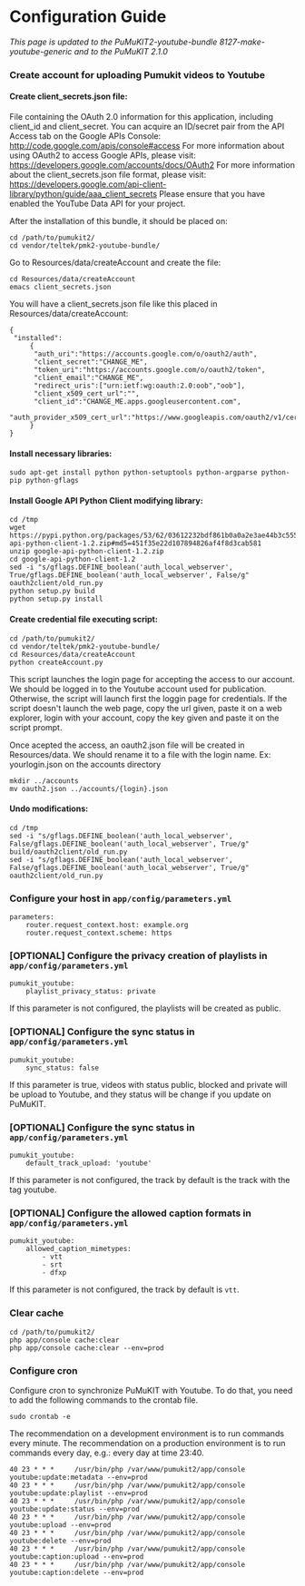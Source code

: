 Configuration Guide
===================

*This page is updated to the PuMuKIT2-youtube-bundle 8127-make-youtube-generic and to the PuMuKIT 2.1.0*

### Create account for uploading Pumukit videos to Youtube

#### Create client_secrets.json file:

File containing the OAuth 2.0 information for this application, including client_id and client_secret. You can acquire an ID/secret pair from the API Access tab on the Google APIs Console:
http://code.google.com/apis/console#access
For more information about using OAuth2 to access Google APIs, please visit:
https://developers.google.com/accounts/docs/OAuth2
For more information about the client_secrets.json file format, please visit:
https://developers.google.com/api-client-library/python/guide/aaa_client_secrets
Please ensure that you have enabled the YouTube Data API for your project.

After the installation of this bundle, it should be placed on:

```
cd /path/to/pumukit2/
cd vendor/teltek/pmk2-youtube-bundle/
```

Go to Resources/data/createAccount and create the file:

```
cd Resources/data/createAccount
emacs client_secrets.json
```

You will have a client_secrets.json file like this placed in Resources/data/createAccount:

```
{
 "installed":
     {
      "auth_uri":"https://accounts.google.com/o/oauth2/auth",
      "client_secret":"CHANGE_ME",
      "token_uri":"https://accounts.google.com/o/oauth2/token",
      "client_email":"CHANGE_ME",
      "redirect_uris":["urn:ietf:wg:oauth:2.0:oob","oob"],
      "client_x509_cert_url":"",
      "client_id":"CHANGE_ME.apps.googleusercontent.com",
      "auth_provider_x509_cert_url":"https://www.googleapis.com/oauth2/v1/certs"
     }
}
```

#### Install necessary libraries:

```
sudo apt-get install python python-setuptools python-argparse python-pip python-gflags
```

#### Install Google API Python Client modifying library:

```
cd /tmp
wget https://pypi.python.org/packages/53/62/03612232bdf861b0a0a2e3ae44b3c555e8c8a50eb2d9e472bb29664c0772/google-api-python-client-1.2.zip#md5=451f35e22d107894826af4f8d3cab581
unzip google-api-python-client-1.2.zip
cd google-api-python-client-1.2
sed -i "s/gflags.DEFINE_boolean('auth_local_webserver', True/gflags.DEFINE_boolean('auth_local_webserver', False/g" oauth2client/old_run.py
python setup.py build
python setup.py install
```

#### Create credential file executing script:

```
cd /path/to/pumukit2/
cd vendor/teltek/pmk2-youtube-bundle/
cd Resources/data/createAccount
python createAccount.py
```

This script launches the login page for accepting the access to our account. We should be logged in to the Youtube account used for publication. Otherwise, the script will launch first the loggin page for credentials. If the script doesn't launch the web page, copy the url given, paste it on a web explorer, login with your account, copy the key given and paste it on the script prompt.

Once acepted the access, an oauth2.json file will be created in Resources/data. We should rename it to a file with the login name. Ex: yourlogin.json on the accounts directory

```
mkdir ../accounts
mv oauth2.json ../accounts/{login}.json
```

#### Undo modifications:

```
cd /tmp
sed -i "s/gflags.DEFINE_boolean('auth_local_webserver', False/gflags.DEFINE_boolean('auth_local_webserver', True/g" build/oauth2client/old_run.py
sed -i "s/gflags.DEFINE_boolean('auth_local_webserver', False/gflags.DEFINE_boolean('auth_local_webserver', True/g" oauth2client/old_run.py
```

### Configure your host in `app/config/parameters.yml`

```
parameters:
    router.request_context.host: example.org
    router.request_context.scheme: https
```

### [OPTIONAL] Configure the privacy creation of playlists in `app/config/parameters.yml`

```
pumukit_youtube:
    playlist_privacy_status: private
```

If this parameter is not configured, the playlists will be created as public.


### [OPTIONAL] Configure the sync status in `app/config/parameters.yml`

```
pumukit_youtube:
    sync_status: false
```

If this parameter is true, videos with status public, blocked and private will be upload to Youtube, and they status will be change if you update on PuMuKIT.

### [OPTIONAL] Configure the sync status in `app/config/parameters.yml`

```
pumukit_youtube:
    default_track_upload: 'youtube'
```

If this parameter is not configured, the track by default is the track with the tag youtube. 

### [OPTIONAL] Configure the allowed caption formats in `app/config/parameters.yml`

```
pumukit_youtube:
    allowed_caption_mimetypes:
        - vtt
        - srt
        - dfxp
```

If this parameter is not configured, the track by default is `vtt`.


### Clear cache

```
cd /path/to/pumukit2/
php app/console cache:clear
php app/console cache:clear --env=prod
```

### Configure cron

Configure cron to synchronize PuMuKIT with Youtube. To do that, you need to add the following commands to the crontab file.

```
sudo crontab -e
```

The recommendation on a development environment is to run commands every minute.
The recommendation on a production environment is to run commands every day, e.g.: every day at time 23:40.

```
40 23 * * *     /usr/bin/php /var/www/pumukit2/app/console youtube:update:metadata --env=prod
40 23 * * *     /usr/bin/php /var/www/pumukit2/app/console youtube:update:playlist --env=prod
40 23 * * *     /usr/bin/php /var/www/pumukit2/app/console youtube:update:status --env=prod
40 23 * * *     /usr/bin/php /var/www/pumukit2/app/console youtube:upload --env=prod
40 23 * * *     /usr/bin/php /var/www/pumukit2/app/console youtube:delete --env=prod
40 23 * * *     /usr/bin/php /var/www/pumukit2/app/console youtube:caption:upload --env=prod
40 23 * * *     /usr/bin/php /var/www/pumukit2/app/console youtube:caption:delete --env=prod
```